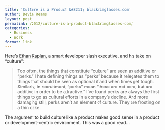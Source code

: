 ```yaml
---
title: 'Culture is a Product &#8211; blackrimglasses.com'
author: Devin Reams
layout: post
permalink: /2012/culture-is-a-product-blackrimglasses-com/
categories:
  - Business
  - Work
format: link
---
```

Here&#8217;s [Ethan Kaplan][1], a smart developer slash executive, and his take on &#8220;culture&#8221;:

> Too often, the things that constitute “culture” are seen as additive or “perks.” I hate defining things as “perks” because it relegates them to things that should be seen as optional if and when times get tough. Similarly, in recruitment, “perks” mean “these are not core, but are additive in order to be attractive.” I’ve found perks are always the first things to go as cultural efforts in a company’s decline. And more damaging still, perks aren’t an element of culture. They are frosting on a thin cake.

The argument to build culture like a product makes good sense in a product or development-centric environment. This was a good read&#8230;

 [1]: http://www.blackrimglasses.com/2012/02/16/culture-is-a-product/